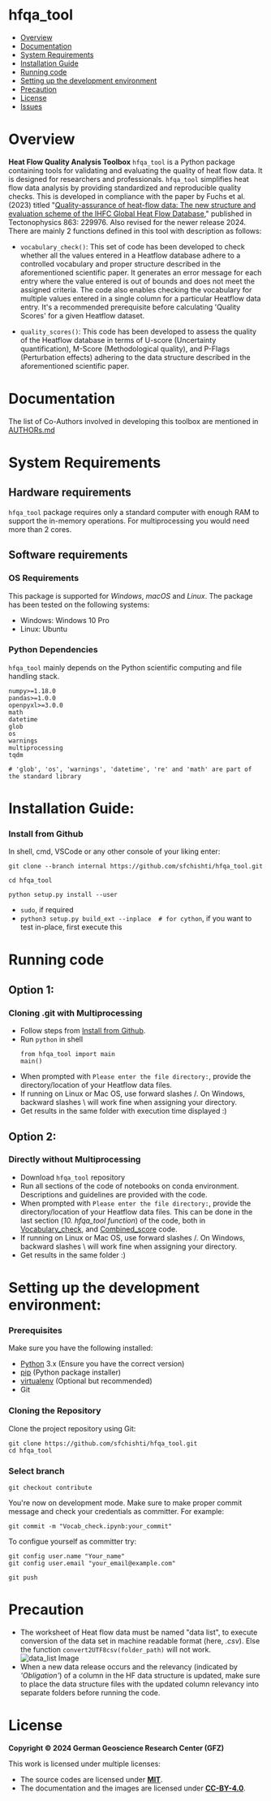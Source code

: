 # hfqa_tool

- [Overview](#overview)
- [Documentation](#documentation)
- [System Requirements](#system-requirements)
- [Installation Guide](#installation-guide)
- [Running code](#running-code)
- [Setting up the development environment](#setting-up-the-development-environment)
- [Precaution](#precaution)
- [License](#license)
- [Issues](ISSUES.md)

# Overview

**Heat Flow Quality Analysis Toolbox** `hfqa_tool` is a Python package containing tools for validating and evaluating the quality of heat flow data. It is designed for researchers and professionals. `hfqa_tool` simplifies heat flow data analysis by providing standardized and reproducible quality checks. This is developed in compliance with the paper by Fuchs et al. (2023) titled "[Quality-assurance of heat-flow data: The new structure and evaluation scheme of the IHFC Global Heat Flow Database](https://doi.org/10.1016/j.tecto.2023.229976)," published in Tectonophysics 863: 229976. Also revised for the newer release 2024. There are mainly 2 functions defined in this tool with description as follows:

- `vocabulary_check()`: This set of code has been developed to check whether all the values entered in a Heatflow database adhere to a controlled vocabulary and proper structure described in the aforementioned scientific paper. It generates an error message for each entry where the value entered is out of bounds and does not meet the assigned criteria. The code also enables checking the vocabulary for multiple values entered in a single column for a particular Heatflow data entry.
It's a recommended prerequisite before calculating 'Quality Scores' for a given Heatflow dataset.

- `quality_scores()`: This code has been developed to assess the quality of the Heatflow database in terms of U-score (Uncertainty quantification), M-Score (Methodological quality), and P-Flags (Perturbation effects) adhering to the data structure described in the aforementioned scientific paper.

# Documentation
The list of Co-Authors involved in developing this toolbox are mentioned in [AUTHORs.md](https://github.com/sfchishti/hfqa_tool/blob/main/AUTHORs.md)

# System Requirements
## Hardware requirements
`hfqa_tool` package requires only a standard computer with enough RAM to support the in-memory operations.
For multiprocessing you would need more than 2 cores.

## Software requirements
### OS Requirements
This package is supported for *Windows*, *macOS* and *Linux*. The package has been tested on the following systems:
+ Windows: Windows 10 Pro
+ Linux: Ubuntu 

### Python Dependencies
`hfqa_tool` mainly depends on the Python scientific computing and file handling stack.

```
numpy>=1.18.0
pandas>=1.0.0
openpyxl>=3.0.0
math
datetime
glob
os
warnings
multiprocessing
tqdm

# 'glob', 'os', 'warnings', 'datetime', 're' and 'math' are part of the standard library
```

# Installation Guide:

### Install from Github
In shell, cmd, VSCode or any other console of your liking enter:
```
git clone --branch internal https://github.com/sfchishti/hfqa_tool.git
```
```
cd hfqa_tool
```
```
python setup.py install --user
```
- `sudo`, if required
- `python3 setup.py build_ext --inplace  # for cython`, if you want to test in-place, first execute this

# Running code
## Option 1: 
### Cloning .git with Multiprocessing
- Follow steps from [Install from Github](#install-from-github).
- Run `python` in shell
   ```
  from hfqa_tool import main
  main()
  ```
- When prompted with `Please enter the file directory:`, provide the directory/location of your Heatflow data files.
- If running on Linux or Mac OS, use forward slashes /. On Windows, backward slashes \ will work fine when assigning your directory.
- Get results in the same folder with execution time displayed :)

## Option 2: 
### Directly without Multiprocessing
- Download `hfqa_tool` repository
- Run all sections of the code of notebooks on conda environment. Descriptions and guidelines are provided with the code.
- When prompted with `Please enter the file directory:`, provide the directory/location of your Heatflow data files. This can be done in the last section (*10. hfqa_tool function*) of the code, both in [Vocabulary_check](https://github.com/sfchishti/hfqa_tool/blob/main/notebooks/Vocabulary_check.ipynb), and [Combined_score](https://github.com/sfchishti/hfqa_tool/blob/main/notebooks/Combined_score.ipynb) code.
- If running on Linux or Mac OS, use forward slashes /. On Windows, backward slashes \ will work fine when assigning your directory.
- Get results in the same folder :)

# Setting up the development environment:
### Prerequisites

Make sure you have the following installed:

- [Python](https://www.python.org/) 3.x (Ensure you have the correct version)
- [pip](https://pip.pypa.io/en/stable/) (Python package installer)
- [virtualenv](https://virtualenv.pypa.io/en/stable/) (Optional but recommended)
- Git

### Cloning the Repository

Clone the project repository using Git:

```
git clone https://github.com/sfchishti/hfqa_tool.git
cd hfqa_tool
```

### Select branch

```
git checkout contribute
```
You're now on development mode. Make sure to make proper commit message and 
check your credentials as committer. For example:
```
git commit -m "Vocab_check.ipynb:your_commit"
```
To configue yourself as committer try:
```
git config user.name "Your_name"
git config user.email "your_email@example.com"
```
```
git push
```

    
# Precaution
- The worksheet of Heat flow data must be named "data list", to execute conversion of the data set in machine readable format (here, *.csv*). Else the function `convert2UTF8csv(folder_path)` will not work.
![data_list Image](notebooks/Graphics/data_list.png)
- When a new data release occurs and the relevancy (indicated by *'Obligation'*) of a column in the HF data structure is updated, make sure to place the data structure files with the updated column relevancy into separate folders before running the code.

# License
**Copyright © 2024 German Geoscience Research Center (GFZ)**

This work is licensed under multiple licenses:


- The source codes are licensed under **[MIT](license/MIT.txt)**.
- The documentation and the images are licensed under **[CC-BY-4.0](license/CC-BY-4.0.txt)**.
